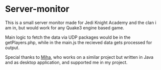 # Server-monitor

This is a small server monitor made for Jedi Knight Academy and the clan i am in, but would work for any Quake3 engine based game. 

Main logic to fetch the data via UDP packages would be in the getPlayers.php, while in the main.js the recieved data gets processed for output. 

Special thanks to [Miha](https://github.com/MihaMi27), who works on a similar project but written in Java and as desktop application, and supported me in my project. 
